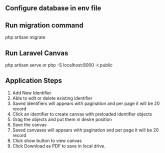## Configure database in env file

## Run migration command
php artisan migrate

## Run Laravel Canvas
php artisan serve
or
php -S localhost:8000 -t public


## Application Steps
1. Add New Identifier
2. Able to edit or delete existing identifier
3. Saved identifiers will appears with pagination and per page it will be 20 record
4. Click an identifier to create canvas with preloaded identifier objects
5. Grag the objects and put them in desire position
6. Save the canvas
7. Saved canvases will appears with pagination and per page it will be 20 record
8. Click show button to view canvas
9. Click Download as PDF to save in local drive.
